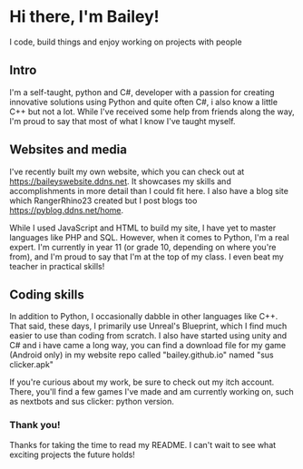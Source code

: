 # Hi there, I'm Bailey!

I code, build things and enjoy working on projects with people

## Intro
I'm a self-taught, python and C#, developer with a passion for creating innovative solutions using Python and quite often C#, i also know a little C++ but not a lot. While I've received some help from friends along the way, I'm proud to say that most of what I know I've taught myself.

## Websites and media
I've recently built my own website, which you can check out at https://baileyswebsite.ddns.net. It showcases my skills and accomplishments in more detail than I could fit here. I also have a blog site which RangerRhino23 created but I post blogs too https://pyblog.ddns.net/home.

While I used JavaScript and HTML to build my site, I have yet to master languages like PHP and SQL. However, when it comes to Python, I'm a real expert. I'm currently in year 11 (or grade 10, depending on where you're from), and I'm proud to say that I'm at the top of my class. I even beat my teacher in practical skills!

## Coding skills
In addition to Python, I occasionally dabble in other languages like C++. That said, these days, I primarily use Unreal's Blueprint, which I find much easier to use than coding from scratch. I also have started using unity and C# and i have came a long way, you can find a download file for my game (Android only) in my website repo called "bailey.github.io" named "sus clicker.apk"

If you're curious about my work, be sure to check out my itch account. There, you'll find a few games I've made and am currently working on, such as nextbots and sus clicker: python version.


### Thank you!
Thanks for taking the time to read my README. I can't wait to see what exciting projects the future holds!
